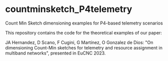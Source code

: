 # countminsketch_P4telemetry
Count Min Sketch dimensioning examples for P4-based telemetry scenarios



This repository contains the code for the theoretical examples of our paper:

JA Hernandez, D Scano, F Cugini, G Martínez, O Gonzalez de Dios: "On dimensioning Count-Min sketches for telemetry and resource assignment in multiband networks", presented in EuCNC 2023.


